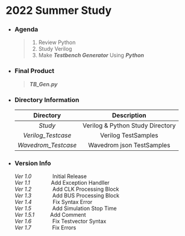 # 2022 Summer Study  
+ ### Agenda
    >1. Review Python
    >2. Study Verilog
    >3. Make __*Testbench Generator*__ Using __*Python*__
+ ### Final Product
    >__*TB_Gen.py*__
+ ### Directory Information

    |Directory|Description|  
    |:---:|:--------:|  
    |*Study*|Verilog & Python Study Directory |  
    |*Verilog_Testcase*| Verilog TestSamples |
    |*Wavedrom_Testcase*| Wavedrom json TestSamples |
+ ### Version Info
    *Ver 1.0*    Initial Release  
    *Ver 1.1*    Add Exception Handller  
    *Ver 1.2*    Add CLK Processing Block  
    *Ver 1.3*    Add BUS Processing Block  
    *Ver 1.4*    Fix Syntax Error  
    *Ver 1.5*    Add Simulation Stop Time  
    *Ver 1.5.1*   Add Comment  
    *Ver 1.6*    Fix Testvector Syntax  
    *Ver 1.7*    Fix Errors 